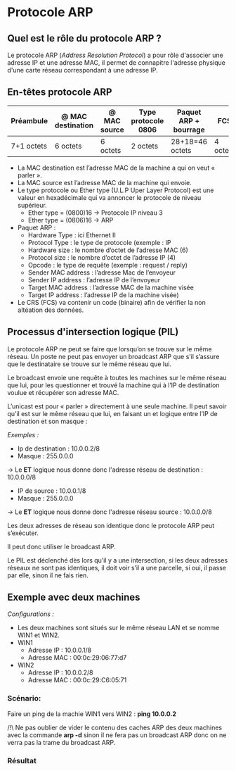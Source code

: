# Protocole ARP

## Quel est le rôle du protocole ARP ?

Le protocole ARP (_Address Resolution Protocol_) a pour rôle d'associer une adresse IP et une adresse MAC, il permet de connapitre l'adresse physique d'une carte réseau correspondant à une adresse IP.

## En-têtes protocole ARP

Préambule | @ MAC destination | @ MAC source | Type protocole 0806 | Paquet ARP + bourrage | FCS
---|---|---|---|---|---
7+1 octets | 6 octets | 6 octets | 2 octets | 28+18=46 octets | 4 octets

* La MAC destination est l’adresse MAC de la machine a qui on veut « parler ».
* La MAC source est l’adresse MAC de la machine qui envoie.
* Le type protocole ou Ether type (U.L.P Uper Layer Protocol) est une valeur en hexadécimale
qui va annoncer le protocole de niveau supérieur.
  * Ether type = (0800)16 -> Protocole IP niveau 3
  * Ether type = (0806)16 -> ARP
* Paquet ARP :
  * Hardware Type : ici Ethernet II
  * Protocol Type : le type de protocole (exemple : IP
  * Hardware size : le nombre d’octet de l’adresse MAC (6)
  * Protocol size : le nombre d’octet de l’adresse IP (4)
  * Opcode : le type de requête (exemple : request / reply)
  * Sender MAC address : l’adresse Mac de l’envoyeur
  * Sender IP address : l’adresse IP de l’envoyeur
  * Target MAC address : l’adresse MAC de la machine visée
  * Target IP address : l’adresse IP de la machine visée)
* Le CRS (FCS) va contenir un code (binaire) afin de vérifier la non altéation des données.

## Processus d'intersection logique (PIL)

Le protocole ARP ne peut se faire que lorsqu’on se trouve sur le même réseau. Un poste ne
peut pas envoyer un broadcast ARP que s’il s’assure que le destinataire se trouve sur le
même réseau que lui.

Le broadcast envoie une requête à toutes les machines sur le même réseau que lui, pour les
questionner et trouvé la machine qui à l’IP de destination voulue et récupérer son adresse
MAC.

L’unicast est pour « parler » directement à une seule machine.
Il peut savoir qu’il est sur le même réseau que lui, en faisant un et logique entre l’IP de
destination et son masque :

_Exemples :_

* Ip de destination : 10.0.0.2/8
* Masque : 255.0.0.0

-> Le **ET** logique nous donne donc l'adresse réseau de destination : 10.0.0.0/8

* IP de source : 10.0.0.1/8
* Masque : 255.0.0.0

-> Le **ET** logique nous donne donc l'adresse réseau source : 10.0.0.0/8

Les deux adresses de réseau son identique donc le protocole ARP peut s’exécuter.

Il peut donc utiliser le broadcast ARP.

Le PIL est déclenché dès lors qu’il y a une intersection, si les deux adresses réseaux ne sont
pas identiques, il doit voir s’il a une parcelle, si oui, il passe par elle, sinon il ne fais rien.

## Exemple avec deux machines

*Configurations :*
* Les deux machines sont situés sur le même réseau LAN et se nomme WIN1 et WIN2.
* WIN1
  * Adresse IP : 10.0.0.1/8
  * Adresse MAC : 00:0c:29:06:77:d7
* WIN2
  * Adresse IP : 10.0.0.2/8
  * Adresse MAC : 00:0c:29:C6:05:71
 
### Scénario:
Faire un ping de la machie WIN1 vers WIN2 : **ping 10.0.0.2**

/!\ Ne pas oublier de vider le contenu des caches ARP des deux machines avec la commande **arp -d** sinon il ne fera pas un broadcast ARP donc on ne verra pas la trame du broadcast ARP.

### Résultat
